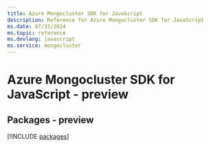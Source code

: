 ```yaml
---
title: Azure Mongocluster SDK for JavaScript
description: Reference for Azure Mongocluster SDK for JavaScript
ms.date: 07/31/2024
ms.topic: reference
ms.devlang: javascript
ms.service: mongocluster
---
```

# Azure Mongocluster SDK for JavaScript - preview
## Packages - preview
[!INCLUDE [packages](mongocluster-index.md)]